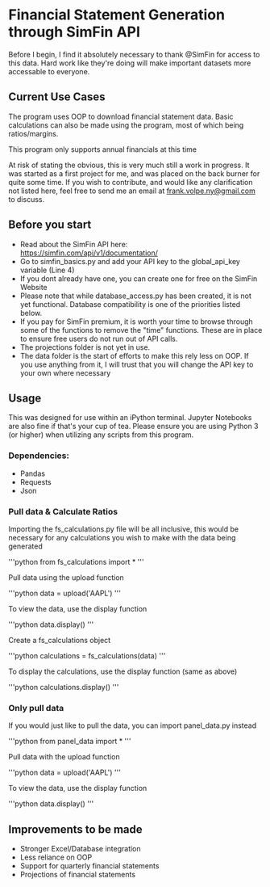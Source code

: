 # Financial Statement Generation through SimFin API

Before I begin, I find it absolutely necessary to thank @SimFin for access to this data. Hard work like they're doing will make important datasets more accessable to everyone. 

## Current Use Cases

The program uses OOP to download financial statement data. Basic calculations can also be made using the program, most of which being ratios/margins. 

This program only supports annual financials at this time

At risk of stating the obvious, this is very much still a work in progress. It was started as a first project for me, and was placed on the back burner for quite some time. If you wish to contribute, and would like any clarification not listed here, feel free to send me an email at frank.volpe.ny@gmail.com to discuss. 


## Before you start

* Read about the SimFin API here:
https://simfin.com/api/v1/documentation/
* Go to simfin\_basics.py and add your API key to the global\_api\_key variable (Line 4) 
* If you dont already have one, you can create one for free on the SimFin Website
* Please note that while database\_access.py has been created, it is not yet functional. Database compatibility is one of the priorities listed below.
* If you pay for SimFin premium, it is worth your time to browse through some of the functions to remove the "time" functions. These are in place to ensure free users do not run out of API calls.
* The projections folder is not yet in use.
* The data folder is the start of efforts to make this rely less on OOP. If you use anything from it, I will trust that you will change the API key to your own where necessary 


## Usage

This was designed for use within an iPython terminal. Jupyter Notebooks are also fine if that's your cup of tea. Please ensure you are using Python 3 (or higher) when utilizing any scripts from this program.


### Dependencies:

* Pandas
* Requests
* Json


### Pull data & Calculate Ratios

Importing the fs\_calculations.py file will be all inclusive, this would be necessary for any calculations you wish to make with the data being generated

'''python
from fs_calculations import *
'''

Pull data using the upload function

'''python
data = upload('AAPL')
'''

To view the data, use the display function

'''python
data.display()
'''

Create a fs\_calculations object

'''python
calculations = fs_calculations(data)
'''

To display the calculations, use the display function (same as above)

'''python
calculations.display()
'''

### Only pull data

If you would just like to pull the data, you can import panel\_data.py instead

'''python
from panel_data import *
'''

Pull data with the upload function

'''python
data = upload('AAPL')
'''

To view the data, use the display function

'''python
data.display()
'''


## Improvements to be made

* Stronger Excel/Database integration
* Less reliance on OOP
* Support for quarterly financial statements
* Projections of financial statements

